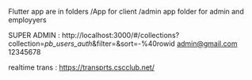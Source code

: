 Flutter app are in folders
/App for client
/admin app folder for admin and employyers 

SUPER ADMIN :
http://localhost:3000/#/collections?collection=_pb_users_auth_&filter=&sort=-%40rowid
admin@gmail.com
12345678

realtime trans :
https://transprts.cscclub.net/

